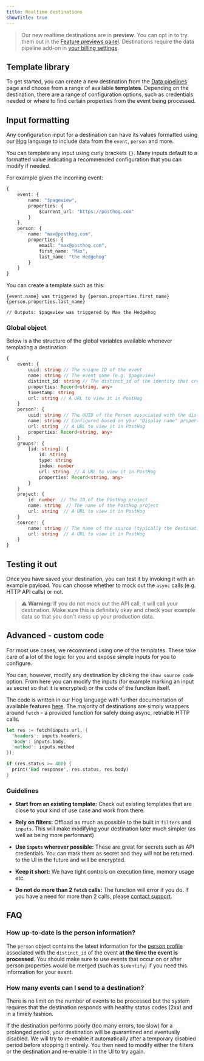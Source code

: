 ```yaml
---
title: Realtime destinations
showTitle: true
---
```


> Our new realtime destinations are in **preview**. You can opt in to try them out in the [Feature previews panel](https://us.posthog.com/#panel=feature-previews). Destinations require the data pipeline add-on in [your billing settings](https://us.posthog.com/organization/billing).

## Template library

To get started, you can create a new destination from the [Data pipelines](https://us.posthog.com/pipeline/destinations) page and choose from a range of available **templates**. Depending on the destination, there are a range of configuration options, such as credentials needed or where to find certain properties from the event being processed. 

## Input formatting

Any configuration input for a destination can have its values formatted using our [Hog](/docs/hog) language to include data from the `event`, `person` and more.

You can template any input using curly brackets `{}`. Many inputs default to a formatted value indicating a recommended configuration that you can modify if needed. 

For example given the incoming event:

```ts
{
    event: {
        name: "$pageview",
        properties: {
            $current_url: "https://posthog.com"
        }
    },
    person: {
        name: "max@posthog.com",
        properties: {
            email: "max@posthog.com",
            first_name: "Max",
            last_name: "the Hedgehog"
        }
    }
}
```

You can create a template such as this:

```
{event.name} was triggered by {person.properties.first_name} {person.properties.last_name}

// Outputs: $pageview was triggered by Max the Hedgehog
```

### Global object

Below is a the structure of the global variables available whenever templating a destination.

```ts
{
    event: {
        uuid: string // The unique ID of the event
        name: string // The event name (e.g. $pageview)
        distinct_id: string // The distinct_id of the identity that created the event
        properties: Record<string, any>
        timestamp: string
        url: string // A URL to view it in PostHog
    }
    person?: {
        uuid: string // The UUID of the Person associated with the distinct_id of the event
        name: string // Configured based on your "Display name" property in PostHog
        url: string  // A URL to view it in PostHog
        properties: Record<string, any>
    }
    groups?: {
        [id: string]: {
            id: string
            type: string
            index: number
            url: string  // A URL to view it in PostHog
            properties: Record<string, any>
        }
    }
    project: {
        id: number  // The ID of the PostHog project
        name: string  // The name of the PostHog project
        url: string  // A URL to view it in PostHog
    }
    source?: {
        name: string // The name of the source (typically the destination name)
        url: string  // A URL to view it in PostHog
    }
}
```

## Testing it out

Once you have saved your destination, you can test it by invoking it with an example payload. You can choose whether to mock out the `async` calls (e.g. HTTP API calls) or not.

> **⚠️ Warning:** If you do not mock out the API call, it will call your destination. Make sure this is definitely okay and check your example data so that you don't mess up your production data.

## Advanced - custom code

For most use cases, we recommend using one of the templates. These take care of a lot of the logic for you and expose simple inputs for you to configure. 

You can, however, modify any destination by clicking the `show source code` option. From here you can modify the inputs (for example marking an input as secret so that it is encrypted) or the code of the function itself.

The code is written in our Hog language with further documentation of available features [here](/docs/hog). The majority of destinations are simply wrappers around `fetch` - a provided function for safely doing async, retriable HTTP calls.

```rust
let res := fetch(inputs.url, {
  'headers': inputs.headers,
  'body': inputs.body,
  'method': inputs.method
});

if (res.status >= 400) {
  print('Bad response', res.status, res.body)
}
```

### Guidelines

- **Start from an existing template:** Check out existing templates that are close to your kind of use case and work from there.

- **Rely on filters:** Offload as much as possible to the built in `filters` and `inputs`. This will make modifying your destination later much simpler (as well as being more performant)

- **Use `inputs` wherever possible:** These are great for secrets such as API credentials. You can mark them as secret and they will not be returned to the UI in the future and will be encrypted.

- **Keep it short:** We have tight controls on execution time, memory usage etc.

- **Do not do more than 2 `fetch` calls:** The function will error if you do. If you have a need for more than 2 calls, please [contact support](https://us.posthog.com/#panel=support%3Asupport%3Aapps%3A%3Atrue).

## FAQ

### How up-to-date is the person information?

The `person` object contains the latest information for the [person profile](/docs/data/persons) associated with the `distinct_id` of the event **at the time the event is processed**. You should make sure to use events that occur on or after person properties would be merged (such as `$identify`) if you need this information for your event.

### How many events can I send to a destination?

There is no limit on the number of events to be processed but the system requires that the destination responds with healthy status codes (2xx) and in a timely fashion. 

If the destination performs poorly (too many errors, too slow) for a prolonged period, your destination will be quarantined and eventually disabled. We will try to re-enable it automatically after a temporary disabled period before stopping it entirely. You then need to modify either the filters or the destination and re-enable it in the UI to try again.
